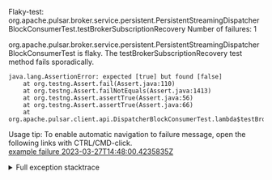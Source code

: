         
Flaky-test: org.apache.pulsar.broker.service.persistent.PersistentStreamingDispatcherBlockConsumerTest.testBrokerSubscriptionRecovery
Number of failures: 1

org.apache.pulsar.broker.service.persistent.PersistentStreamingDispatcherBlockConsumerTest is flaky. The testBrokerSubscriptionRecovery test method fails sporadically.

```
java.lang.AssertionError: expected [true] but found [false]
	at org.testng.Assert.fail(Assert.java:110)
	at org.testng.Assert.failNotEquals(Assert.java:1413)
	at org.testng.Assert.assertTrue(Assert.java:56)
	at org.testng.Assert.assertTrue(Assert.java:66)
	at org.apache.pulsar.client.api.DispatcherBlockConsumerTest.lambda$testBrokerSubscriptionRecovery$15(DispatcherBlockConsumerTest.java:660)
```

Usage tip: To enable automatic navigation to failure message, open the following links with CTRL/CMD-click.  
[example failure 2023-03-27T14:48:00.4235835Z](https://github.com/apache/pulsar/actions/runs/4531219591/jobs/7985042471#step:9:1741)  


<details>
<summary>Full exception stacktrace</summary>
<code><pre>
java.lang.AssertionError: expected [true] but found [false]
	at org.testng.Assert.fail(Assert.java:110)
	at org.testng.Assert.failNotEquals(Assert.java:1413)
	at org.testng.Assert.assertTrue(Assert.java:56)
	at org.testng.Assert.assertTrue(Assert.java:66)
	at org.apache.pulsar.client.api.DispatcherBlockConsumerTest.lambda$testBrokerSubscriptionRecovery$15(DispatcherBlockConsumerTest.java:660)
	at java.base/java.lang.Iterable.forEach(Iterable.java:75)
	at org.apache.pulsar.client.api.DispatcherBlockConsumerTest.testBrokerSubscriptionRecovery(DispatcherBlockConsumerTest.java:660)
	at java.base/jdk.internal.reflect.NativeMethodAccessorImpl.invoke0(Native Method)
	at java.base/jdk.internal.reflect.NativeMethodAccessorImpl.invoke(NativeMethodAccessorImpl.java:77)
	at java.base/jdk.internal.reflect.DelegatingMethodAccessorImpl.invoke(DelegatingMethodAccessorImpl.java:43)
	at java.base/java.lang.reflect.Method.invoke(Method.java:568)
	at org.testng.internal.invokers.MethodInvocationHelper.invokeMethod(MethodInvocationHelper.java:139)
	at org.testng.internal.invokers.InvokeMethodRunnable.runOne(InvokeMethodRunnable.java:47)
	at org.testng.internal.invokers.InvokeMethodRunnable.call(InvokeMethodRunnable.java:76)
	at org.testng.internal.invokers.InvokeMethodRunnable.call(InvokeMethodRunnable.java:11)
	at java.base/java.util.concurrent.FutureTask.run(FutureTask.java:264)
	at java.base/java.util.concurrent.ThreadPoolExecutor.runWorker(ThreadPoolExecutor.java:1136)
	at java.base/java.util.concurrent.ThreadPoolExecutor$Worker.run(ThreadPoolExecutor.java:635)
	at java.base/java.lang.Thread.run(Thread.java:833)

</pre></code>
</details>


